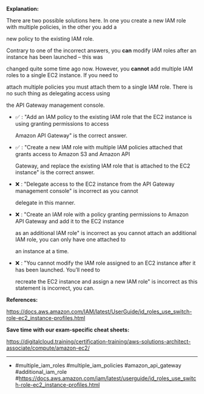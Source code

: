 **Explanation:**

There are two possible solutions here. In one you create a new IAM role with multiple policies, in the other you add a

new policy to the existing IAM role.

Contrary to one of the incorrect answers, you **can** modify IAM roles after an instance has been launched – this was

changed quite some time ago now. However, you **cannot** add multiple IAM roles to a single EC2 instance. If you need to

attach multiple policies you must attach them to a single IAM role. There is no such thing as delegating access using

the API Gateway management console.

- ✅ :  "Add an IAM policy to the existing IAM role that the EC2 instance is using granting permissions to access

  Amazon API Gateway" is the correct answer.

- ✅ :  "Create a new IAM role with multiple IAM policies attached that grants access to Amazon S3 and Amazon API

  Gateway, and replace the existing IAM role that is attached to the EC2 instance" is the correct answer.

- ❌ :  "Delegate access to the EC2 instance from the API Gateway management console" is incorrect as you cannot

  delegate in this manner.

- ❌ :  "Create an IAM role with a policy granting permissions to Amazon API Gateway and add it to the EC2 instance

  as an additional IAM role" is incorrect as you cannot attach an additional IAM role, you can only have one attached to

  an instance at a time.

- ❌ :  "You cannot modify the IAM role assigned to an EC2 instance after it has been launched. You’ll need to

  recreate the EC2 instance and assign a new IAM role" is incorrect as this statement is incorrect, you can.

**References:**

<https://docs.aws.amazon.com/IAM/latest/UserGuide/id_roles_use_switch-role-ec2_instance-profiles.html>

**Save time with our exam-specific cheat sheets:**

<https://digitalcloud.training/certification-training/aws-solutions-architect-associate/compute/amazon-ec2/>

----

- #multiple_iam_roles #multiple_iam_policies #amazon_api_gateway #additional_iam_role #<https://docs.aws.amazon.com/iam/latest/userguide/id_roles_use_switch-role-ec2_instance-profiles.html>
